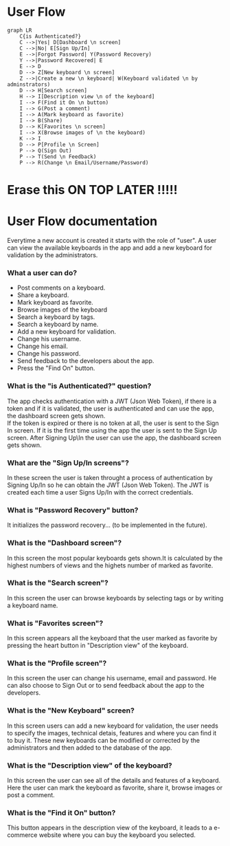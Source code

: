 # User Flow

```mermaid
graph LR
    C{is Authenticated?}
    C -->|Yes| D[Dashboard \n screen]
    C -->|No| E[Sign Up/In]
    E -->|Forgot Password| Y(Password Recovery)
    Y -->|Password Recovered| E
    E --> D
    D --> Z[New keyboard \n screen]
    Z -->|Create a new \n keyboard| W(Keyboard validated \n by adminstrators)
    D --> H[Search screen]
    H --> I[Description view \n of the keyboard]
    I --> F(Find it On \n button)
    I --> G(Post a comment)
    I --> A(Mark keyboard as favorite)
    I --> B(Share)
    D --> K[Favorites \n screen]
    I --> X(Browse images of \n the keyboard)
    K --> I
    D --> P[Profile \n Screen]
    P --> Q(Sign Out)
    P --> T(Send \n Feedback)
    P --> R(Change \n Email/Username/Password)
```
# Erase this ON TOP LATER !!!!!
# User Flow documentation
Everytime a new account is created it starts with the role of "user". A user can view the available keyboards in the app and add a new keyboard for validation by the administrators. 

### What a user can do?
* Post comments on a keyboard.
* Share a keyboard.
* Mark keyboard as favorite.
* Browse images of the keyboard
* Search a keyboard by tags.
* Search a keyboard by name.
* Add a new keyboard for validation.
* Change his username.
* Change his email.
* Change his password.
* Send feedback to the developers about the app.
* Press the "Find On" button.

### What is the "is Authenticated?" question?
The app checks authentication with  a JWT (Json Web Token), if there is a token and if it is validated, the user is authenticated and can use the app, the dashboard screen gets shown.
<br>
If the token is expired or there is no token at all, the user is sent to the Sign In screen. If it is the first time using the app the user is sent to the Sign Up screen. After Signing Up\In the user can use the app, the dashboard screen gets shown.

### What are the "Sign Up/In screens"?
In these screen the user is taken throught a process of authentication by Signing Up/In so he can obtain the JWT (Json Web Token). The JWT is created each time a user Signs Up/In with the correct credentials.

### What is "Password Recovery" button?
It initializes the password recovery... (to be implemented in the future).

### What is the "Dashboard screen"?
In this screen the most popular keyboards gets shown.It is calculated by the highest numbers of views and the highets number of marked as favorite.

### What is the "Search screen"?
In this screen the user can browse keyboards by selecting tags or by writing a keyboard name.

### What is "Favorites screen"?
In this screen appears all the keyboard that the user marked as favorite by pressing the heart button in "Description view" of the keyboard.

### What is the "Profile screen"?
In this screen the user can change his username, email and password. He can also choose to Sign Out or to send feedback about the app to the developers.

### What is the "New Keyboard" screen?
In this screen users can add a new keyboard for validation, the user needs to specify the images, technical detais, features and where you can find it to buy it. These new keyboards can be modified or corrected by the administrators and then added to the database of the app. 

### What is the "Description view" of the keyboard?
In this screen the user can see all of the details and features of a keyboard. Here the user can mark the keyboard as favorite, share it, browse images or post a comment.

### What is the "Find it On" button?
This button appears in the description view of the keyboard, it leads to a e-commerce website where you can buy the keyboard you selected.
